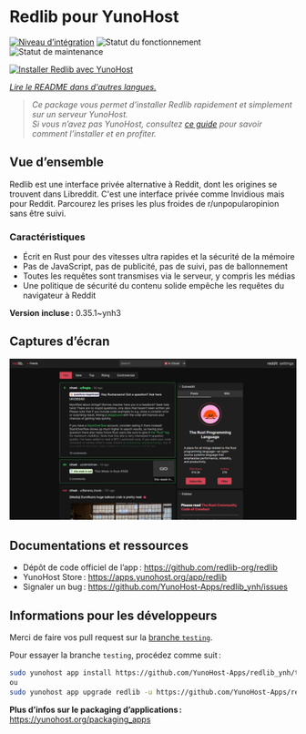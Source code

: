 <!--
Nota bene : ce README est automatiquement généré par <https://github.com/YunoHost/apps/tree/master/tools/readme_generator>
Il NE doit PAS être modifié à la main.
-->

# Redlib pour YunoHost

[![Niveau d’intégration](https://dash.yunohost.org/integration/redlib.svg)](https://ci-apps.yunohost.org/ci/apps/redlib/) ![Statut du fonctionnement](https://ci-apps.yunohost.org/ci/badges/redlib.status.svg) ![Statut de maintenance](https://ci-apps.yunohost.org/ci/badges/redlib.maintain.svg)

[![Installer Redlib avec YunoHost](https://install-app.yunohost.org/install-with-yunohost.svg)](https://install-app.yunohost.org/?app=redlib)

*[Lire le README dans d'autres langues.](./ALL_README.md)*

> *Ce package vous permet d’installer Redlib rapidement et simplement sur un serveur YunoHost.*  
> *Si vous n’avez pas YunoHost, consultez [ce guide](https://yunohost.org/install) pour savoir comment l’installer et en profiter.*

## Vue d’ensemble

Redlib est une interface privée alternative à Reddit, dont les origines se trouvent dans Libreddit. C'est une interface privée comme Invidious mais pour Reddit. Parcourez les prises les plus froides de r/unpopularopinion sans être suivi.

### Caractéristiques

- Écrit en Rust pour des vitesses ultra rapides et la sécurité de la mémoire
- Pas de JavaScript, pas de publicité, pas de suivi, pas de ballonnement
- Toutes les requêtes sont transmises via le serveur, y compris les médias
- Une politique de sécurité du contenu solide empêche les requêtes du navigateur à Reddit

**Version incluse :** 0.35.1~ynh3

## Captures d’écran

![Capture d’écran de Redlib](./doc/screenshots/screenshot.png)

## Documentations et ressources

- Dépôt de code officiel de l’app : <https://github.com/redlib-org/redlib>
- YunoHost Store : <https://apps.yunohost.org/app/redlib>
- Signaler un bug : <https://github.com/YunoHost-Apps/redlib_ynh/issues>

## Informations pour les développeurs

Merci de faire vos pull request sur la [branche `testing`](https://github.com/YunoHost-Apps/redlib_ynh/tree/testing).

Pour essayer la branche `testing`, procédez comme suit :

```bash
sudo yunohost app install https://github.com/YunoHost-Apps/redlib_ynh/tree/testing --debug
ou
sudo yunohost app upgrade redlib -u https://github.com/YunoHost-Apps/redlib_ynh/tree/testing --debug
```

**Plus d’infos sur le packaging d’applications :** <https://yunohost.org/packaging_apps>
